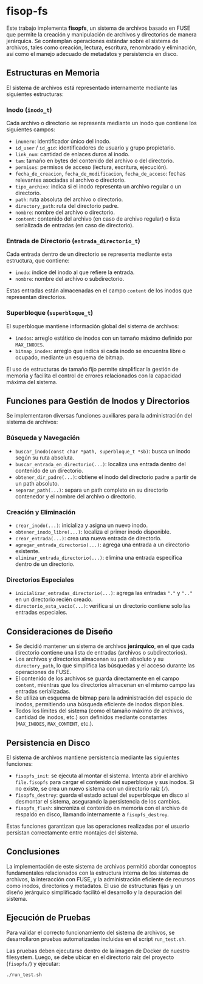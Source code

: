 # fisop-fs

Este trabajo implementa **fisopfs**, un sistema de archivos basado en FUSE que permite la creación y manipulación de archivos y directorios de manera jerárquica. Se contemplan operaciones estándar sobre el sistema de archivos, tales como creación, lectura, escritura, renombrado y eliminación, así como el manejo adecuado de metadatos y persistencia en disco.

## Estructuras en Memoria

El sistema de archivos está representado internamente mediante las siguientes estructuras:

### Inodo (`inodo_t`)

Cada archivo o directorio se representa mediante un inodo que contiene los siguientes campos:

- `inumero`: identificador único del inodo.
- `id_user` / `id_gid`: identificadores de usuario y grupo propietario.
- `link_num`: cantidad de enlaces duros al inodo.
- `tam`: tamaño en bytes del contenido del archivo o del directorio.
- `permisos`: permisos de acceso (lectura, escritura, ejecución).
- `fecha_de_creacion`, `fecha_de_modificacion`, `fecha_de_acceso`: fechas relevantes asociadas al archivo o directorio.
- `tipo_archivo`: indica si el inodo representa un archivo regular o un directorio.
- `path`: ruta absoluta del archivo o directorio.
- `directory_path`: ruta del directorio padre.
- `nombre`: nombre del archivo o directorio.
- `content`: contenido del archivo (en caso de archivo regular) o lista serializada de entradas (en caso de directorio).

### Entrada de Directorio (`entrada_directorio_t`)

Cada entrada dentro de un directorio se representa mediante esta estructura, que contiene:

- `inodo`: índice del inodo al que refiere la entrada.
- `nombre`: nombre del archivo o subdirectorio.

Estas entradas están almacenadas en el campo `content` de los inodos que representan directorios.

### Superbloque (`superbloque_t`)

El superbloque mantiene información global del sistema de archivos:

- `inodos`: arreglo estático de inodos con un tamaño máximo definido por `MAX_INODES`.
- `bitmap_inodes`: arreglo que indica si cada inodo se encuentra libre o ocupado, mediante un esquema de bitmap.

El uso de estructuras de tamaño fijo permite simplificar la gestión de memoria y facilita el control de errores relacionados con la capacidad máxima del sistema.

## Funciones para Gestión de Inodos y Directorios

Se implementaron diversas funciones auxiliares para la administración del sistema de archivos:

### Búsqueda y Navegación

- `buscar_inodo(const char *path, superbloque_t *sb)`: busca un inodo según su ruta absoluta.
- `buscar_entrada_en_directorio(...)`: localiza una entrada dentro del contenido de un directorio.
- `obtener_dir_padre(...)`: obtiene el inodo del directorio padre a partir de un path absoluto.
- `separar_path(...)`: separa un path completo en su directorio contenedor y el nombre del archivo o directorio.

### Creación y Eliminación

- `crear_inodo(...)`: inicializa y asigna un nuevo inodo.
- `obtener_inodo_libre(...)`: localiza el primer inodo disponible.
- `crear_entrada(...)`: crea una nueva entrada de directorio.
- `agregar_entrada_directorio(...)`: agrega una entrada a un directorio existente.
- `eliminar_entrada_directorio(...)`: elimina una entrada específica dentro de un directorio.

### Directorios Especiales

- `inicializar_entradas_directorio(...)`: agrega las entradas `"."` y `".."` en un directorio recién creado.
- `directorio_esta_vacio(...)`: verifica si un directorio contiene solo las entradas especiales.

## Consideraciones de Diseño

- Se decidió mantener un sistema de archivos **jerárquico**, en el que cada directorio contiene una lista de entradas (archivos o subdirectorios).
- Los archivos y directorios almacenan su `path` absoluto y su `directory_path`, lo que simplifica las búsquedas y el acceso durante las operaciones de FUSE.
- El contenido de los archivos se guarda directamente en el campo `content`, mientras que los directorios almacenan en el mismo campo las entradas serializadas.
- Se utiliza un esquema de bitmap para la administración del espacio de inodos, permitiendo una búsqueda eficiente de inodos disponibles.
- Todos los límites del sistema (como el tamaño máximo de archivos, cantidad de inodos, etc.) son definidos mediante constantes (`MAX_INODES`, `MAX_CONTENT`, etc.).

## Persistencia en Disco

El sistema de archivos mantiene persistencia mediante las siguientes funciones:

- `fisopfs_init`: se ejecuta al montar el sistema. Intenta abrir el archivo `file.fisopfs` para cargar el contenido del superbloque y sus inodos. Si no existe, se crea un nuevo sistema con un directorio raíz (`/`).
- `fisopfs_destroy`: guarda el estado actual del superbloque en disco al desmontar el sistema, asegurando la persistencia de los cambios.
- `fisopfs_flush`: sincroniza el contenido en memoria con el archivo de respaldo en disco, llamando internamente a `fisopfs_destroy`.

Estas funciones garantizan que las operaciones realizadas por el usuario persistan correctamente entre montajes del sistema.

## Conclusiones

La implementación de este sistema de archivos permitió abordar conceptos fundamentales relacionados con la estructura interna de los sistemas de archivos, la interacción con FUSE, y la administración eficiente de recursos como inodos, directorios y metadatos. El uso de estructuras fijas y un diseño jerárquico simplificado facilitó el desarrollo y la depuración del sistema.

## Ejecución de Pruebas

Para validar el correcto funcionamiento del sistema de archivos, se desarrollaron pruebas automatizadas incluidas en el script `run_test.sh`.

Las pruebas deben ejecutarse dentro de la imagen de Docker de nuestro filesystem. Luego, se debe ubicar en el directorio raíz del proyecto (`fisopfs/`) y ejecutar:

```bash
./run_test.sh
